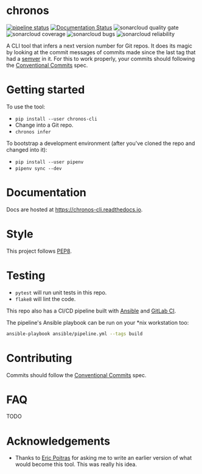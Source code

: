 # chronos

[![pipeline status](https://gitlab.com/claude-leveille/chronos/badges/master/pipeline.svg)](https://gitlab.com/claude-leveille/chronos/commits/master)
[![Documentation Status](https://readthedocs.org/projects/chronos-cli/badge/?version=latest)](https://chronos-cli.readthedocs.io/en/latest/?badge=latest)
![sonarcloud quality gate](https://sonarcloud.io/api/project_badges/measure?project=claude-leveille_chronos&metric=alert_status)
![sonarcloud coverage](https://sonarcloud.io/api/project_badges/measure?project=claude-leveille_chronos&metric=coverage)
![sonarcloud bugs](https://sonarcloud.io/api/project_badges/measure?project=claude-leveille_chronos&metric=bugs)
![sonarcloud reliability](https://sonarcloud.io/api/project_badges/measure?project=claude-leveille_chronos&metric=reliability_rating)

A CLI tool that infers a next version number for Git repos. It does its magic by looking at the commit messages of commits made since the last tag that had a [semver](https://semver.org) in it. For this to work properly, your commits should following the [Conventional Commits](https://conventionalcommits.org) spec.

# Getting started

To use the tool:

- `pip install --user chronos-cli`
- Change into a Git repo.
- `chronos infer`

To bootstrap a development environment (after you've cloned the repo and changed into it):

- `pip install --user pipenv`
- `pipenv sync --dev`

# Documentation

Docs are hosted at https://chronos-cli.readthedocs.io.

# Style

This project follows [PEP8](https://www.python.org/dev/peps/pep-0008/).

# Testing

- `pytest` will run unit tests in this repo.
- `flake8` will lint the code.

This repo also has a CI/CD pipeline built with [Ansible](https://ansible.com) and [GitLab CI](https://about.gitlab.com/product/continuous-integration/).

The pipeline's Ansible playbook can be run on your *nix workstation too:

```sh
ansible-playbook ansible/pipeline.yml --tags build
```

# Contributing

Commits should follow the [Conventional Commits](https://conventionalcommits.org) spec.

# FAQ

TODO

# Acknowledgements

- Thanks to [Eric Poitras](https://github.com/eric-poitras) for asking me to write an earlier version of what would become this tool. This was really his idea.
